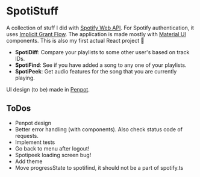 # SpotiStuff

A collection of stuff I did with [Spotify Web API](https://developer.spotify.com/documentation/web-api/reference/#/). For Spotify authentication, it uses [Implicit Grant Flow](https://developer.spotify.com/documentation/general/guides/authorization/implicit-grant/). The application is made mostly with [Material UI](https://mui.com/) components. This is also my first actual React project 👶

- **SpotiDiff**: Compare your playlists to some other user's based on track IDs.
- **SpotiFind**: See if you have added a song to any one of your playlists.
- **SpotiPeek**: Get audio features for the song that you are currently playing.

UI design (to be) made in [Penpot](https://penpot.app/).

## ToDos

- Penpot design
- Better error handling (with components). Also check status code of requests.
- Implement tests
- Go back to menu after logout!
- Spotipeek loading screen bug!
- Add theme
- Move progressState to spotifind, it should not be a part of spotify.ts
